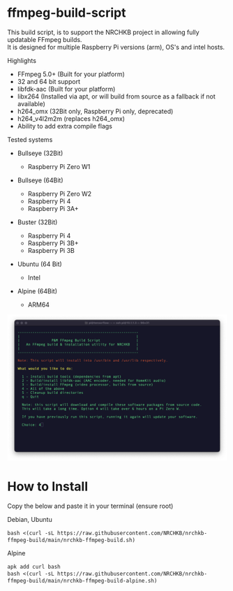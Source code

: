 # ffmpeg-build-script

This build script, is to support the NRCHKB project in allowing fully updatable FFmpeg builds.  
It is designed for multiple Raspberry Pi versions (arm), OS's and intel hosts.

Highlights

- FFmpeg 5.0+ (Built for your platform)
- 32 and 64 bit support
- libfdk-aac (Built for your platform)
- libx264 (Installed via apt, or will build from source as a fallback if not available)
- h264_omx (32Bit only, Raspberry Pi only, deprecated)
- h264_v4l2m2m (replaces h264_omx)
- Ability to add extra compile flags

Tested systems

- Bullseye (32Bit)
  - Raspberry Pi Zero W1

- Bullseye (64Bit)
  - Raspberry Pi Zero W2
  - Raspberry Pi 4 
  - Raspberry Pi 3A+

- Buster (32Bit)
  - Raspberry Pi 4
  - Raspberry Pi 3B+
  - Raspberry Pi 3B

- Ubuntu (64 Bit)
  - Intel

- Alpine (64Bit)
  - ARM64



![image](./Menu1.png)

# How to Install

Copy the below and paste it in your terminal (ensure root)

Debian, Ubuntu
```
bash <(curl -sL https://raw.githubusercontent.com/NRCHKB/nrchkb-ffmpeg-build/main/nrchkb-ffmpeg-build.sh)
```

Alpine
```
apk add curl bash
bash <(curl -sL https://raw.githubusercontent.com/NRCHKB/nrchkb-ffmpeg-build/main/nrchkb-ffmpeg-build-alpine.sh)
```



